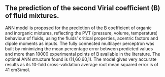 
## The prediction of the second Virial coefficient (B) of fluid mixtures.


ANN model is proposed for the prediction of the B coefficient of organic and
inorganic mixtures, reflecting the PVT (pressure, volume, temperature) behaviour of fluids, using
the fluids’ critical properties, acentric factors and dipole moments as inputs. The fully connected
multilayer perceptron was built by minimizing the mean percentage error between predicted values
and more than 10000 experimental points of B available in the literature. The optimal ANN
structure found is (11,60,60,1). The model gives very accurate results as its 10-fold cross-validation
average root mean squared error is of 41 cm3/mol.
